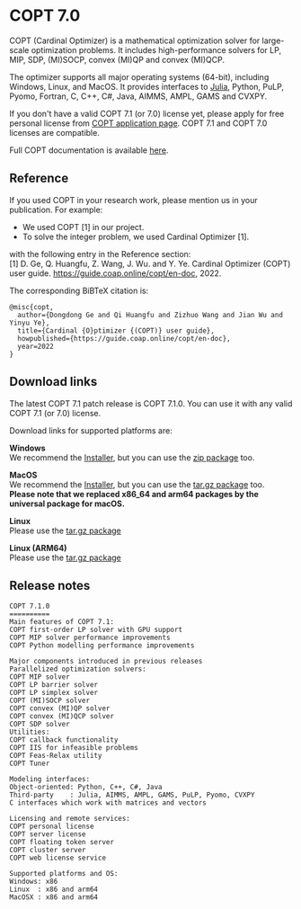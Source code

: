 # COPT 7.0

COPT (Cardinal Optimizer) is a mathematical optimization solver for large-scale optimization problems.
It includes high-performance solvers for LP, MIP, SDP, (MI)SOCP, convex (MI)QP and convex (MI)QCP.

The optimizer supports all major operating systems (64-bit), including Windows, Linux, and MacOS.
It provides interfaces to [Julia](https://github.com/COPT-Public/COPT.jl), Python, PuLP, Pyomo, Fortran, C, C++, C#, Java, AIMMS, AMPL, GAMS and CVXPY.

If you don't have a valid COPT 7.1 (or 7.0) license yet,
please apply for free personal license from [COPT application page](https://www.shanshu.ai/copt).
COPT 7.1 and COPT 7.0 licenses are compatible.

Full COPT documentation is available [here](https://guide.coap.online/copt/en-doc/index.html).

## Reference
If you used COPT in your research work, please mention us in your publication. For example:
  - We used COPT [1] in our project.
  - To solve the integer problem, we used Cardinal Optimizer [1].

with the following entry in the Reference section:<br>
[1] D. Ge, Q. Huangfu, Z. Wang, J. Wu. and Y. Ye. Cardinal Optimizer (COPT) user guide. https://guide.coap.online/copt/en-doc, 2022.

The corresponding BiBTeX citation is:
```
@misc{copt,
  author={Dongdong Ge and Qi Huangfu and Zizhuo Wang and Jian Wu and Yinyu Ye},
  title={Cardinal {O}ptimizer {(COPT)} user guide},
  howpublished={https://guide.coap.online/copt/en-doc},
  year=2022
}
```
## Download links
The latest COPT 7.1 patch release is COPT 7.1.0.
You can use it with any valid COPT 7.1 (or 7.0) license.

Download links for supported platforms are:

**Windows**<br>
  We recommend
  the [Installer](https://pub.shanshu.ai/download/copt/7.1.0/win64/CardinalOptimizer-7.1.0-win64-installer.zip),
  but you can use the [zip package](https://pub.shanshu.ai/download/copt/7.1.0/win64/CardinalOptimizer-7.1.0-win64.zip) too.

**MacOS**<br>
  We recommend
  the [Installer](https://pub.shanshu.ai/download/copt/7.1.0/osx64/CardinalOptimizer-7.1.0-universal_mac.dmg),
  but you can use the [tar.gz package](https://pub.shanshu.ai/download/copt/7.1.0/osx64/CardinalOptimizer-7.1.0-universal_mac.tar.gz) too.<br>
  **Please note that we replaced x86_64 and arm64 packages by the universal package for macOS.**

**Linux**<br>
  Please use the [tar.gz package](https://pub.shanshu.ai/download/copt/7.1.0/linux64/CardinalOptimizer-7.1.0-lnx64.tar.gz)

**Linux (ARM64)**<br>
  Please use the [tar.gz package](https://pub.shanshu.ai/download/copt/7.1.0/aarch64/CardinalOptimizer-7.1.0-aarch64_lnx.tar.gz)

## Release notes

```
COPT 7.1.0
==========
Main features of COPT 7.1:
COPT first-order LP solver with GPU support
COPT MIP solver performance improvements
COPT Python modelling performance improvements

Major components introduced in previous releases
Parallelized optimization solvers:
COPT MIP solver
COPT LP barrier solver
COPT LP simplex solver
COPT (MI)SOCP solver
COPT convex (MI)QP solver
COPT convex (MI)QCP solver
COPT SDP solver
Utilities:
COPT callback functionality
COPT IIS for infeasible problems
COPT Feas-Relax utility
COPT Tuner

Modeling interfaces:
Object-oriented: Python, C++, C#, Java
Third-party    : Julia, AIMMS, AMPL, GAMS, PuLP, Pyomo, CVXPY
C interfaces which work with matrices and vectors

Licensing and remote services:
COPT personal license
COPT server license
COPT floating token server
COPT cluster server
COPT web license service

Supported platforms and OS:
Windows: x86
Linux  : x86 and arm64
MacOSX : x86 and arm64
```
